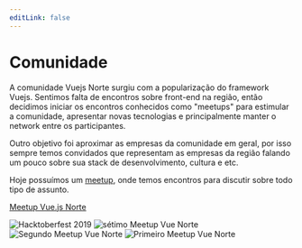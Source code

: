 ```yaml
---
editLink: false
---
```


# Comunidade

A comunidade Vuejs Norte surgiu com a popularização do framework Vuejs. Sentimos falta de encontros sobre front-end na região, então decidimos iniciar os encontros conhecidos como "meetups" para estimular a comunidade, apresentar novas tecnologias e principalmente manter o network entre os participantes.

Outro objetivo foi aproximar as empresas da comunidade em geral, por isso sempre temos convidados que representam as empresas da região falando um pouco sobre sua stack de desenvolvimento, cultura e etc.

Hoje possuímos um [meetup](https://www.meetup.com/pt-BR/Vue-js-Norte/), onde temos encontros para discutir sobre todo tipo de assunto.

[Meetup Vue.js Norte](https://www.meetup.com/pt-BR/Vue-js-Norte/)

![Hacktoberfest 2019](https://secure.meetupstatic.com/photos/event/1/e/7/b/600_485947803.jpeg)
![sétimo Meetup Vue Norte](https://secure.meetupstatic.com/photos/event/8/c/9/f/600_484475999.jpeg)
![Segundo Meetup Vue Norte](https://secure.meetupstatic.com/photos/event/9/b/6/4/600_476199780.jpeg)
![Primeiro Meetup Vue Norte](https://secure.meetupstatic.com/photos/event/9/c/b/8/600_473500120.jpeg)